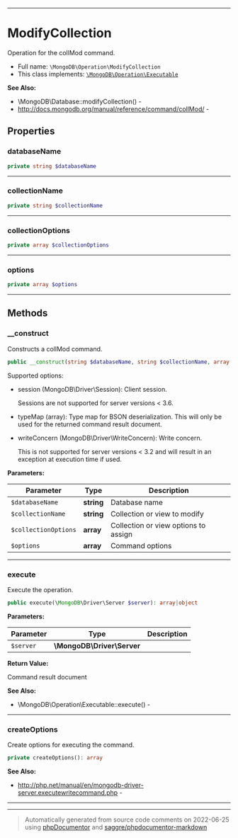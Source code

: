 ***

# ModifyCollection

Operation for the collMod command.

* Full name: `\MongoDB\Operation\ModifyCollection`
* This class implements:
  [`\MongoDB\Operation\Executable`](./Executable.md)

**See Also:**

* \MongoDB\Database::modifyCollection() -
* http://docs.mongodb.org/manual/reference/command/collMod/ -

## Properties

### databaseName

```php
private string $databaseName
```

***

### collectionName

```php
private string $collectionName
```

***

### collectionOptions

```php
private array $collectionOptions
```

***

### options

```php
private array $options
```

***

## Methods

### __construct

Constructs a collMod command.

```php
public __construct(string $databaseName, string $collectionName, array $collectionOptions, array $options = []): mixed
```

Supported options:

* session (MongoDB\Driver\Session): Client session.

  Sessions are not supported for server versions < 3.6.

* typeMap (array): Type map for BSON deserialization. This will only be used for the returned command result document.

* writeConcern (MongoDB\Driver\WriteConcern): Write concern.

  This is not supported for server versions < 3.2 and will result in an exception at execution time if used.

**Parameters:**

| Parameter | Type | Description |
|-----------|------|-------------|
| `$databaseName` | **string** | Database name |
| `$collectionName` | **string** | Collection or view to modify |
| `$collectionOptions` | **array** | Collection or view options to assign |
| `$options` | **array** | Command options |

***

### execute

Execute the operation.

```php
public execute(\MongoDB\Driver\Server $server): array|object
```

**Parameters:**

| Parameter | Type | Description |
|-----------|------|-------------|
| `$server` | **\MongoDB\Driver\Server** |  |

**Return Value:**

Command result document

**See Also:**

* \MongoDB\Operation\Executable::execute() -

***

### createOptions

Create options for executing the command.

```php
private createOptions(): array
```

**See Also:**

* http://php.net/manual/en/mongodb-driver-server.executewritecommand.php -

***


***
> Automatically generated from source code comments on 2022-06-25 using [phpDocumentor](http://www.phpdoc.org/) and [saggre/phpdocumentor-markdown](https://github.com/Saggre/phpDocumentor-markdown)

